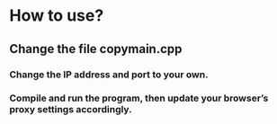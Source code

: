 # How to use?
## Change the file copymain.cpp
### Change the IP address and port to your own.
### Compile and run the program, then update your browser’s proxy settings accordingly.

